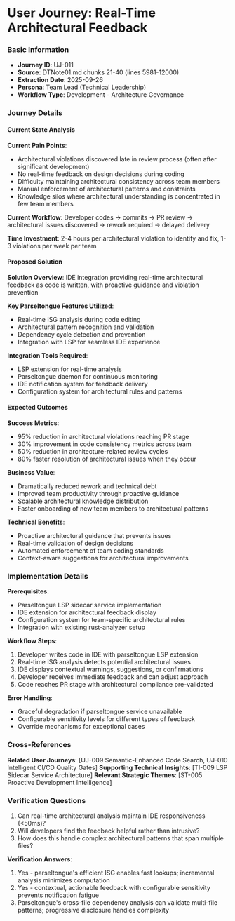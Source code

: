 # User Journey: Real-Time Architectural Feedback

### Basic Information
- **Journey ID**: UJ-011
- **Source**: DTNote01.md chunks 21-40 (lines 5981-12000)
- **Extraction Date**: 2025-09-26
- **Persona**: Team Lead (Technical Leadership)
- **Workflow Type**: Development - Architecture Governance

### Journey Details

#### Current State Analysis
**Current Pain Points**:
- Architectural violations discovered late in review process (often after significant development)
- No real-time feedback on design decisions during coding
- Difficulty maintaining architectural consistency across team members
- Manual enforcement of architectural patterns and constraints
- Knowledge silos where architectural understanding is concentrated in few team members

**Current Workflow**:
Developer codes → commits → PR review → architectural issues discovered → rework required → delayed delivery

**Time Investment**:
2-4 hours per architectural violation to identify and fix, 1-3 violations per week per team

#### Proposed Solution
**Solution Overview**:
IDE integration providing real-time architectural feedback as code is written, with proactive guidance and violation prevention

**Key Parseltongue Features Utilized**:
- Real-time ISG analysis during code editing
- Architectural pattern recognition and validation
- Dependency cycle detection and prevention
- Integration with LSP for seamless IDE experience

**Integration Tools Required**:
- LSP extension for real-time analysis
- Parseltongue daemon for continuous monitoring
- IDE notification system for feedback delivery
- Configuration system for architectural rules and patterns

#### Expected Outcomes

**Success Metrics**:
- 95% reduction in architectural violations reaching PR stage
- 30% improvement in code consistency metrics across team
- 50% reduction in architecture-related review cycles
- 80% faster resolution of architectural issues when they occur

**Business Value**:
- Dramatically reduced rework and technical debt
- Improved team productivity through proactive guidance
- Scalable architectural knowledge distribution
- Faster onboarding of new team members to architectural patterns

**Technical Benefits**:
- Proactive architectural guidance that prevents issues
- Real-time validation of design decisions
- Automated enforcement of team coding standards
- Context-aware suggestions for architectural improvements

### Implementation Details

**Prerequisites**:
- Parseltongue LSP sidecar service implementation
- IDE extension for architectural feedback display
- Configuration system for team-specific architectural rules
- Integration with existing rust-analyzer setup

**Workflow Steps**:
1. Developer writes code in IDE with parseltongue LSP extension
2. Real-time ISG analysis detects potential architectural issues
3. IDE displays contextual warnings, suggestions, or confirmations
4. Developer receives immediate feedback and can adjust approach
5. Code reaches PR stage with architectural compliance pre-validated

**Error Handling**:
- Graceful degradation if parseltongue service unavailable
- Configurable sensitivity levels for different types of feedback
- Override mechanisms for exceptional cases

### Cross-References
**Related User Journeys**: [UJ-009 Semantic-Enhanced Code Search, UJ-010 Intelligent CI/CD Quality Gates]
**Supporting Technical Insights**: [TI-009 LSP Sidecar Service Architecture]
**Relevant Strategic Themes**: [ST-005 Proactive Development Intelligence]

### Verification Questions
1. Can real-time architectural analysis maintain IDE responsiveness (<50ms)?
2. Will developers find the feedback helpful rather than intrusive?
3. How does this handle complex architectural patterns that span multiple files?

**Verification Answers**:
1. Yes - parseltongue's efficient ISG enables fast lookups; incremental analysis minimizes computation
2. Yes - contextual, actionable feedback with configurable sensitivity prevents notification fatigue
3. Parseltongue's cross-file dependency analysis can validate multi-file patterns; progressive disclosure handles complexity